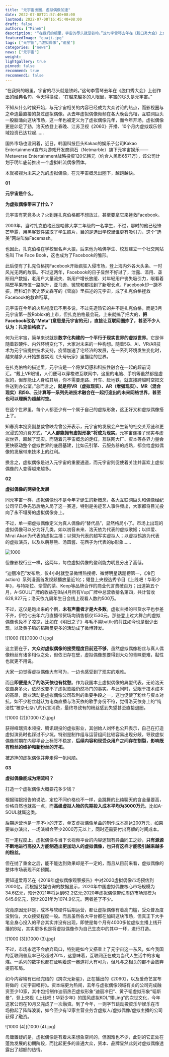 ```yaml
---
title: "元宇宙出圈，虚拟偶像加速"
date: 2022-07-08T21:57:40+08:00
lastmod: 2022-07-08T16:45:40+08:00
draft: false
authors: ["MineW"]
description: "“在我妈的眼里，宇宙的尽头就是铁岭。”这句李雪琴去年在《脱口秀大会》上创作出的经典名句，今天得换成，“在越来越多的人眼里，宇宙的尽头是元宇宙。”"
featuredImage: "guaji.jpg"
tags: ["元宇宙","虚拟偶像","追星"]
categories: ["news"]
news: ["元宇宙"]
weight: 
lightgallery: true
pinned: false
recommend: true
recommend1: false
---
```


“在我妈的眼里，宇宙的尽头就是铁岭。”这句李雪琴去年在《脱口秀大会》上创作出的经典名句，今天得换成，“在越来越多的人眼里，宇宙的尽头是元宇宙。”

不知从什么时候开始，与元宇宙相关的内容已经成为大众讨论的热点，而影视圈与之牵连最直接的莫过虚拟偶像。从去年虚拟偶像频频在各大晚会亮相，互联网巨头一股脑涌向这块市场，这一年也被定义为了虚拟偶像元年，而今年开场，虚拟偶像更是卯足了劲，洛天依登上春晚、江苏卫视《2060》开播、10个月内虚拟娱乐领域投资已达12起......

国外市场也没闲着，近日，韩国科技巨头Kakao的娱乐子公司Kakao Entertainment宣布为游戏开发商网石（Netmarble）旗下元宇宙娱乐——Metaverse Entertainment战略投资120亿韩元（约合人民币6571万），该公司计划于明年底前推出一个虚拟韩流偶像团体。

本就被视为未来之光的虚拟偶像，在元宇宙概念出圈下，越跑越快。

**01**

**元宇宙是什么，**

**为虚拟偶像带来了什么？**

元宇宙有究竟多火？火到连扎克伯格都不想放过，甚至要拿它来拯救Facebook。

2003年，当时扎克伯格还是哈佛大学二年级的一名学生，不过，那时的他已经锋芒毕露，用黑客软件盗取了学生照片，目的是选出学校里谁更有吸引力，这个“选美”网站叫做Facemash。

也因此，扎克伯格在学校里名声大振，后来他为哈佛学生、校友建立一个社交网站名叫 The Face Book，这也成为了Facebook的雏形。

此后便有了扎克伯格携Facebook开始疯狂入侵市场，登上海内外各大头条、一时风光无两的故事。不过这两年，Facebook的日子显然不好过了，泄露、滥用、垄断用户数据，老用户大量流失、新用户增长放缓、对年轻用户丧失吸引力，眼看着隔壁苹果市值一路飙升，亚马逊、微软和都找到了新增长点，Facebook却一蹶不振，而科幻作家史蒂文森写的《雪崩》里描述的元宇宙，成了扎克伯格拯救Facebook的救命稻草。

元宇宙在今年的火热程度已不用多说，不过先造热它的并不是扎克伯格，而是3月元宇宙第一股Roblox的上市，但扎克伯格最会玩，上来就搞了把大的，**把Facebook改名“Meta”(意思是元宇宙的元），直接让互联网圈炸了，甚至不少人认为：扎克伯格疯了。**

何为元宇宙，简单来说就是**数字化构建的一个平行于现实世界的虚拟世界**。它是伴随着软硬件、内外环境变化下，大家对未来的一种构想。随着5G、AI、VR/AR技术为元宇宙提供技术支持，疫情加速了宅经济的发展，在一系列环境发生变化时，越来越多人开始想要实现《头号玩家》里描绘的世界。

在扎克伯格的描述里，元宇宙是一个将梦幻感和科技性融合在一起的超前词汇。“戴上VR眼镜，人们便可以穿梭进互联网中，这里的电脑、手机等虽然都是虚拟的，但却能让人身临其境，你不需要走路、开车、赶地铁，就直接跨越时空把文件送到办公室。”总而言之，**就是将VR（虚拟现实）、AR（增强现实）、MR（混合现实）和5G、云计算等一系列先进技术融合在一起打造出的未来网络世界，甚至也可以理解为超越时空。**

在这个世界里，每个人都至少有一个属于自己的虚拟形象，这正好又和虚拟偶像搭上了。

知春资本投资副总裁曾映龙曾公开表示，元宇宙的发展会产生新的社交关系链和更沉浸式的消费方式，“**人人都能拥有虚拟形象”将成为现实**。元宇宙连接了现实与虚拟世界，超越了现实。而随着元宇宙概念的走红，互联网大厂、资本等各界力量会更快驱动整个虚拟世界的底层基建，比如云引擎、云服务器的成熟，都会给虚拟偶像的发展带来技术上的红利。

换言之，虚拟偶像是进入元宇宙的重要通道，而元宇宙则促使着关注并喜欢上虚拟偶像的人变得越来越多。

**02**

**虚拟偶像的两极化发展**

同元宇宙一样，虚拟偶像也不是今年才诞生的新概念，各大互联网巨头和偶像经纪公司早已争先恐后地入局了这一赛道，特别是劣迹艺人事件频出，大家都将目光投向了永不塌房的虚拟偶像身上。

不过，单一把虚拟偶像定义为真人偶像的“替代品”，显然格局小了。市场上出现的虚拟偶像可以分为好几类，如以初音未来、洛天依为代表的虚拟歌姬；以绊爱、Mirai Akari为代表的虚拟主播；以翎为代表的超写实虚拟人；以虚拟鹤追为代表的虚拟演员，以及以萌芽熊、汤圆酱、花西子为代表的ip形象......

![1000](1000.jpg)

但像影视行业一样，这两年，每位虚拟偶像的盈利能力明显分出了高低。

“迪丽冷巴”发布后，仅4小时就登录微博热搜榜、微博明星话题榜第一，《冷巴action》系列漫画首发视频播放量近1亿；翎登上央视选秀节目《上线吧！华彩少年》，与特斯拉、奈雪的茶、Keep等品牌合作的商业代言费破百万；出道第五个月，A-SOUL厂牌的收益在B站4月所有Vup厂牌中总营收排名第四，共计营收628,927元；洛天依九周年生日会线上观看人数约500万。

不过，这仅是跑出来的个例，**未有声量者才是大多数**。虚拟主播的带货水平也参差不齐，伊拾七去年六月直播带货场均销售额仅1530元。那些登上过大舞台的虚拟偶像也免不了凉凉，比如在《明日之子》与毛不易battle的荷兹如今也是很少出现，以及黄子韬的韬斯曼更多的活动成了微博转发。

![1000 (1)](1000 (1).jpg)

这主要在于，**大众对虚拟偶像的接受程度目前还不够**，虽然虚拟偶像粉丝与真人偶像粉丝有诸多相似之处，但依旧存在壁，虚拟偶像想要得到大众的青睐更难，黏性也就更不用说。

大家一边觉得虚拟偶像大有可为，一边也感受到了现实的艰难。

而且**即便是火了的洛天依也有忧愁**。作为我国本土虚拟偶像的典型代表，无论洛天依自身多火，依然改变不了虚拟歌姬仍然冷门的事实。与此同时，受限于技术成本的高昂，商业活动是虚拟偶像公司盈利的重要手段之一，这也促使了粉丝与资本对抗，如不少粉丝就认为电商直播与洛天依的歌手身份不符，觉得洛天依身上的“纯洁性”被杂七杂八的代言消费，最终导致有的粉丝感到失望甚至直接退圈。

![1000 (2)](1000 (2).jpg)

获得峰瑞资本领投、腾讯跟投的虚拟影业，其创始人刘怀也公开表示，自己在打造虚拟演员时也踩过不少坑，特别是制作组与运营组间比较容易出现分歧，导致虚拟偶像前期在内容平台上标签不稳定，**后续内容和现受众用户之间存在割裂，影响既有粉丝的维护和新粉丝的开拓。**

被追捧的虚拟偶像并非走得一帆风顺。

**03**

**虚拟偶像能成为潮流吗？**

打造一个虚拟偶像大概要花多少钱？

根据瑞银报告的说法，定位不同价格也不一样，会跳舞的比纯聊天的含金量要高，价格自然也就高一点，而**高级虚拟人物的先期投入成本平均为3000万元**，比如A-SOUL就属这类。

后期运营也是一笔不小的开支，单支虚拟偶像单曲的制作成本高达200万元，如果要举办演出，一场演唱会至少2000万元以上，同时还需要付出高额的时间成本。

在一定程度上，虚拟偶像与当下长视频平台的内容逻辑有异曲同工之妙，**只有源源不断地进行高投入方能制造出更加动人的虚拟偶像，也只有这样才能吸引越来越多的粉丝。**

但在抛了重金之后，能不能达到效果却是不一定的，而且从目前来看，虚拟偶像的整体市场表现不如预期。

要知道爱奇艺在《2019年虚拟偶像观察报告》中对2020虚拟偶像市场预估到2000亿。而根据艾媒咨询的数据显示，2020年中国虚拟偶像核心市场规模为34.6亿元，预计2021年将达到62.2亿元;2020年虚拟偶像带动周边市场规模为645.6亿元，预计2021年为1074.9亿元。两者差了不少。

究竟原因无非是，成本与软硬件后期运营，都让虚拟偶像有着高门槛，受众普及度没到位，大众接受程度一般。而且虽然各大平台都在加码这块市场，但真正下大手笔全身心投入的平台其实并没有出现，即使是每个月有4000多位虚拟主播上线开播的B站，其实更多也是将虚拟偶像作为自己生态中的其中一环，进行打造。

![1000 (3)](1000 (3).jpg)

不过，市场永远不会放弃风口，特别是如今又搭乘上了元宇宙这一东风，如今我国的互联网普及率已经超过70%，这意味着，互联网正在成为当代人生活中的水电煤。一系列的数字也都在证明着这一赛道将大有可为，但凡与之相关的都不会放弃提前布局。

如今内容端有已经完结的《跨次元新星》，正在播出的《2060》，以及爱奇艺宣布将做的《元宇宙唱将》。资本端更为热闹，去年与虚拟偶像领域有关的公司完成融资至少10家，其中包括制作迪丽热巴虚拟形象“迪丽冷巴”、黄子韬虚拟形象“韬斯曼”，登上央视《上线吧！华彩少年》的国风虚拟KOL“翎Ling”的次世文化，今年这家公司在10月又完成了一次融资。到了今年，一则字节跳动投资乐华娱乐在市场掀起了阵阵波澜，如今至少有12家主营业务含虚拟人/虚拟偶像/虚拟主播的公司获得了融资。

![1000 (4)](1000 (4).jpg)

毋庸置疑的是，虚拟偶像是有着未来想象空间的，但困难也不少，此刻的它正处在蓬勃发展的初期阶段，而比起更多的普通大众，资本、品牌显然此刻对虚拟偶像透露出了超额的热情。